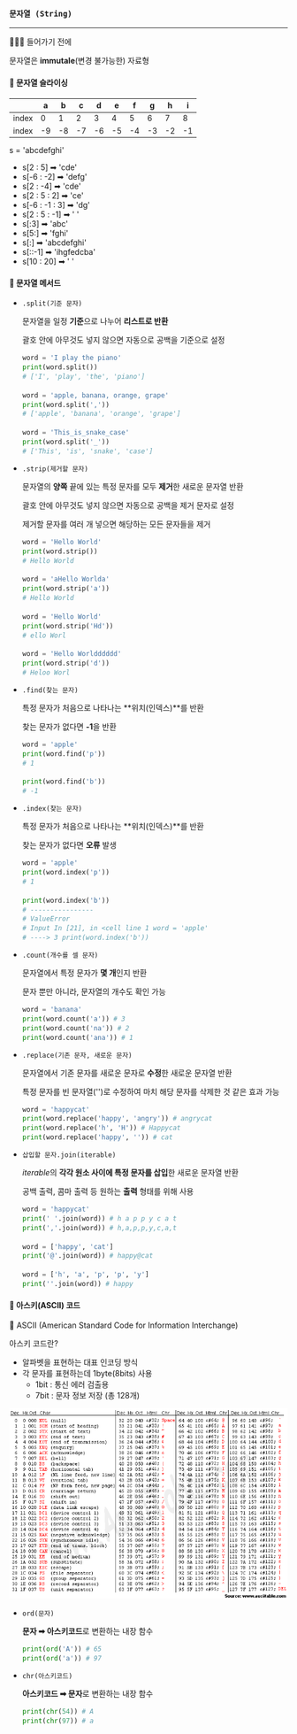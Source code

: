 ### `문자열 (String)`

--------------

👩🏻‍💻 들어가기 전에

문자열은 **immutale**(변경 불가능한) 자료형



#### 📑 문자열 슬라이싱

|       | a    | b    | c    | d    | e    | f    | g    | h    | i    |
| ----- | ---- | ---- | ---- | ---- | ---- | ---- | ---- | ---- | ---- |
| index | 0    | 1    | 2    | 3    | 4    | 5    | 6    | 7    | 8    |
| index | -9   | -8   | -7   | -6   | -5   | -4   | -3   | -2   | -1   |

s = 'abcdefghi'

- s[2 : 5] ➡︎ 'cde'
- s[-6 : -2] ➡︎ 'defg'
- s[2 : -4] ➡︎ 'cde'
- s[2 : 5 : 2] ➡︎ 'ce'
- s[-6 : -1 : 3] ➡︎ 'dg'
- s[2 : 5 : -1] ➡︎ ' '
- s[:3] ➡︎ 'abc'
- s[5:] ➡︎ 'fghi'
- s[:] ➡︎ 'abcdefghi'
- s[::-1] ➡︎ 'ihgfedcba'
- s[10 : 20] ➡︎ ' '



#### 📑 문자열 메서드

- `.split(기준 문자)` 

  문자열을 일정 **기준**으로 나누어 **리스트로 반환**

  괄호 안에 아무것도 넣지 않으면 자동으로 공백을 기준으로 설정

  ```python
  word = 'I play the piano'
  print(word.split())
  # ['I', 'play', 'the', 'piano']
  
  word = 'apple, banana, orange, grape'
  print(word.split(','))
  # ['apple', 'banana', 'orange', 'grape']
  
  word = 'This_is_snake_case'
  print(word.split('_'))
  # ['This', 'is', 'snake', 'case']
  ```

- `.strip(제거할 문자)`

  문자열의 **양쪽** 끝에 있는 특정 문자를 모두 **제거**한 새로운 문자열 반환

  괄호 안에 아무것도 넣지 않으면 자동으로 공백을 제거 문자로 설정

  제거할 문자를 여러 개 넣으면 해당하는 모든 문자들을 제거

  ```python
  word = 'Hello World'
  print(word.strip())
  # Hello World
  
  word = 'aHello Worlda'
  print(word.strip('a'))
  # Hello World
  
  word = 'Hello World'
  print(word.strip('Hd'))
  # ello Worl
  
  word = 'Hello Worldddddd'
  print(word.strip('d'))
  # Heloo Worl
  ```

- `.find(찾는 문자)`

  특정 문자가 처음으로 나타나는 **위치(인덱스)**를 반환

  찾는 문자가 없다면 **-1**을 반환

  ```python
  word = 'apple'
  print(word.find('p'))
  # 1
  
  print(word.find('b'))
  # -1
  ```

- `.index(찾는 문자)`

  특정 문자가 처음으로 나타나는 **위치(인덱스)**를 반환

  찾는 문자가 없다면 **오류** 발생

  ```python
  word = 'apple'
  print(word.index('p'))
  # 1
  
  print(word.index('b'))
  # ----------------
  # ValueError
  # Input In [21], in <cell line 1 word = 'apple'
  # ----> 3 print(word.index('b'))
  ```

- `.count(개수를 셀 문자)`

  문자열에서 특정 문자가 **몇 개**인지 반환

  문자 뿐만 아니라, 문자열의 개수도 확인 가능

  ```python
  word = 'banana'
  print(word.count('a')) # 3
  print(word.count('na')) # 2
  print(word.count('ana')) # 1
  ```

- `.replace(기존 문자, 새로운 문자)`

  문자열에서 기존 문자를 새로운 문자로 **수정**한 새로운 문자열 반환

  특정 문자를 빈 문자열('')로 수정하여 마치 해당 문자를 삭제한 것 같은 효과 가능

  ```python
  word = 'happycat'
  print(word.replace('happy', 'angry')) # angrycat
  print(word.replace('h', 'H')) # Happycat
  print(word.replace('happy', '')) # cat
  ```

- `삽입할 문자.join(iterable)`

  *iterable*의 **각각 원소 사이에 특정 문자를 삽입**한 새로운 문자열 반환

  공백 출력, 콤마 출력 등 원하는 **출력** 형태를 위해 사용

  ```python
  word = 'happycat'
  print(' '.join(word)) # h a p p y c a t
  print(','.join(word)) # h,a,p,p,y,c,a,t
  
  word = ['happy', 'cat']
  print('@'.join(word)) # happy@cat
  
  word = ['h', 'a', 'p', 'p', 'y']
  print(''.join(word)) # happy
  ```

  

#### 📑 아스키(ASCII) 코드

🔖 ASCII (American Standard Code for Information Interchange)

아스키 코드란?

- 알파벳을 표현하는 대표 인코딩 방식
- 각 문자를 표현하는데 1byte(8bits) 사용
  - 1bit : 통신 에러 검출용
  - 7bit : 문자 정보 저장 (총 128개)

![05acaba21abdca4ab79fdc7a1c604e2535b074bbe37a51181d89120499081e0d19000a106a7c96c99bebf82bc785f0e8ff45a98a32493cef61ba8722acef8347620248db93af634c672a17b6a51e46ec2d01d0be6338973556186d6082ee8146](String.assets/05acaba21abdca4ab79fdc7a1c604e2535b074bbe37a51181d89120499081e0d19000a106a7c96c99bebf82bc785f0e8ff45a98a32493cef61ba8722acef8347620248db93af634c672a17b6a51e46ec2d01d0be6338973556186d6082ee8146.gif)



- `ord(문자)`

  **문자 ➡︎ 아스키코드**로 변환하는 내장 함수

  ```python
  print(ord('A')) # 65
  print(ord('a')) # 97
  ```

- `chr(아스키코드)`

  **아스키코드 ➡︎ 문자**로 변환하는 내장 함수

  ```python
  print(chr(54)) # A
  print(chr(97)) # a
  ```

  